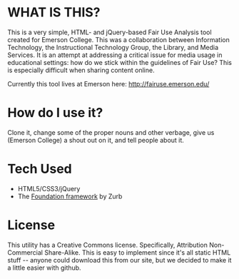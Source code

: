 # WHAT IS THIS?

This is a very simple, HTML- and jQuery-based Fair Use Analysis tool created for Emerson College. This was a collaboration between Information Technology, the Instructional Technology Group, the Library, and Media Services. It is an attempt at addressing a critical issue for media usage in educational settings: how do we stick within the guidelines of Fair Use? This is especially difficult when sharing content online.

Currently this tool lives at Emerson here: http://fairuse.emerson.edu/

# How do I use it?

Clone it, change some of the proper nouns and other verbage, give us (Emerson College) a shout out on it, and tell people about it.

# Tech Used

* HTML5/CSS3/jQuery
* The [Foundation framework](http://foundation.zurb.com/) by Zurb

# License

This utility has a Creative Commons license. Specifically, Attribution Non-Commercial Share-Alike. This is easy to implement since it's all static HTML stuff -- anyone could download this from our site, but we decided to make it a little easier with github.